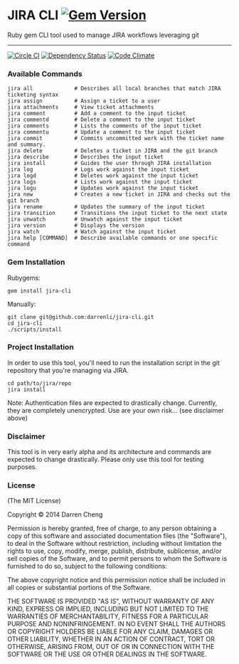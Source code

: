 # JIRA CLI [![Gem Version](https://badge.fury.io/rb/jira-cli.png)](http://badge.fury.io/rb/jira-cli)

Ruby gem CLI tool used to manage JIRA workflows leveraging git

* * *

[![Circle CI](https://circleci.com/gh/drn/jira-cli.svg?style=svg)](https://circleci.com/gh/drn/jira-cli)
[![Dependency Status](https://gemnasium.com/darrenli/jira-cli.png)](https://gemnasium.com/darrenli/jira-cli)
[![Code Climate](https://codeclimate.com/github/darrenli/jira-cli.png)](https://codeclimate.com/github/darrenli/jira-cli)

### Available Commands

    jira all             # Describes all local branches that match JIRA ticketing syntax
    jira assign          # Assign a ticket to a user
    jira attachments     # View ticket attachments
    jira comment         # Add a comment to the input ticket
    jira commentd        # Delete a comment to the input ticket
    jira comments        # Lists the comments of the input ticket
    jira commentu        # Update a comment to the input ticket
    jira commit          # Commits uncommitted work with the ticket name and summary.
    jira delete          # Deletes a ticket in JIRA and the git branch
    jira describe        # Describes the input ticket
    jira install         # Guides the user through JIRA installation
    jira log             # Logs work against the input ticket
    jira logd            # Deletes work against the input ticket
    jira logs            # Lists work against the input ticket
    jira logu            # Updates work against the input ticket
    jira new             # Creates a new ticket in JIRA and checks out the git branch
    jira rename          # Updates the summary of the input ticket
    jira transition      # Transitions the input ticket to the next state
    jira unwatch         # Unwatch against the input ticket
    jira version         # Displays the version
    jira watch           # Watch against the input ticket
    jira help [COMMAND]  # Describe available commands or one specific command

### Gem Installation

Rubygems:

    gem install jira-cli

Manually:

    git clone git@github.com:darrenli/jira-cli.git
    cd jira-cli
    ./scripts/install

### Project Installation

In order to use this tool, you'll need to run the installation script in the
git repository that you're managing via JIRA.

    cd path/to/jira/repo
    jira install

Note: Authentication files are expected to drastically change. Currently, they
are completely unencrypted. Use are your own risk... (see disclaimer above)

### Disclaimer

This tool is in very early alpha and its architecture and commands
are expected to change drastically. Please only use this tool for testing
purposes.

### License

(The MIT License)

Copyright © 2014 Darren Cheng

Permission is hereby granted, free of charge, to any person obtaining a copy of
this software and associated documentation files (the "Software"), to deal in
the Software without restriction, including without limitation the rights to
use, copy, modify, merge, publish, distribute, sublicense, and/or sell copies
of the Software, and to permit persons to whom the Software is furnished to do
so, subject to the following conditions:

The above copyright notice and this permission notice shall be included in all
copies or substantial portions of the Software.

THE SOFTWARE IS PROVIDED "AS IS", WITHOUT WARRANTY OF ANY KIND, EXPRESS OR
IMPLIED, INCLUDING BUT NOT LIMITED TO THE WARRANTIES OF MERCHANTABILITY,
FITNESS FOR A PARTICULAR PURPOSE AND NONINFRINGEMENT. IN NO EVENT SHALL THE
AUTHORS OR COPYRIGHT HOLDERS BE LIABLE FOR ANY CLAIM, DAMAGES OR OTHER
LIABILITY, WHETHER IN AN ACTION OF CONTRACT, TORT OR OTHERWISE, ARISING FROM,
OUT OF OR IN CONNECTION WITH THE SOFTWARE OR THE USE OR OTHER DEALINGS IN THE
SOFTWARE.

